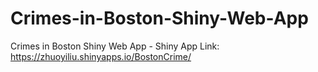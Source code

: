# Crimes-in-Boston-Shiny-Web-App
Crimes in Boston Shiny Web App - Shiny App Link: https://zhuoyiliu.shinyapps.io/BostonCrime/

